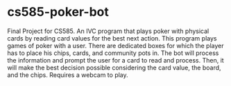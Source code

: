 # cs585-poker-bot
Final Project for CS585. An IVC program that plays poker with physical cards by reading card values for the best next action.
This program plays games of poker with a user. There are dedicated boxes for which the player has to place his chips, cards, and community pots in. The bot will process the information and prompt the user for a card to read and process. Then, it will make the best decision possible considering the card value, the board, and the chips.
Requires a webcam to play.
